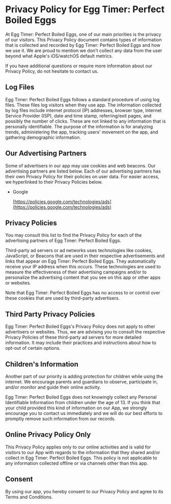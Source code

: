 Privacy Policy for Egg Timer: Perfect Boiled Eggs
=================================================

At Egg Timer: Perfect Boiled Eggs, one of our main priorities is the privacy of our visitors. This Privacy Policy document contains types of information that is collected and recorded by Egg Timer: Perfect Boiled Eggs and how we use it. We are proud to mention we don't collect any data from the user beyond what Apple's iOS/watchOS default metrics. 

If you have additional questions or require more information about our Privacy Policy, do not hesitate to contact us.

Log Files
---------

Egg Timer: Perfect Boiled Eggs follows a standard procedure of using log files. These files log visitors when they use app. The information collected by log files include internet protocol (IP) addresses, browser type, Internet Service Provider (ISP), date and time stamp, referring/exit pages, and possibly the number of clicks. These are not linked to any information that is personally identifiable. The purpose of the information is for analyzing trends, administering the app, tracking users' movement on the app, and gathering demographic information.

Our Advertising Partners
------------------------

Some of advertisers in our app may use cookies and web beacons. Our advertising partners are listed below. Each of our advertising partners has their own Privacy Policy for their policies on user data. For easier access, we hyperlinked to their Privacy Policies below.

*   Google
    
    [https://policies.google.com/technologies/ads](https://policies.google.com/technologies/ads)
    

Privacy Policies
----------------

You may consult this list to find the Privacy Policy for each of the advertising partners of Egg Timer: Perfect Boiled Eggs.

Third-party ad servers or ad networks uses technologies like cookies, JavaScript, or Beacons that are used in their respective advertisements and links that appear on Egg Timer: Perfect Boiled Eggs. They automatically receive your IP address when this occurs. These technologies are used to measure the effectiveness of their advertising campaigns and/or to personalize the advertising content that you see on this app or other apps or websites.

Note that Egg Timer: Perfect Boiled Eggs has no access to or control over these cookies that are used by third-party advertisers.

Third Party Privacy Policies
----------------------------

Egg Timer: Perfect Boiled Eggs's Privacy Policy does not apply to other advertisers or websites. Thus, we are advising you to consult the respective Privacy Policies of these third-party ad servers for more detailed information. It may include their practices and instructions about how to opt-out of certain options.

Children's Information
----------------------

Another part of our priority is adding protection for children while using the internet. We encourage parents and guardians to observe, participate in, and/or monitor and guide their online activity.

Egg Timer: Perfect Boiled Eggs does not knowingly collect any Personal Identifiable Information from children under the age of 13. If you think that your child provided this kind of information on our App, we strongly encourage you to contact us immediately and we will do our best efforts to promptly remove such information from our records.

Online Privacy Policy Only
--------------------------

This Privacy Policy applies only to our online activities and is valid for visitors to our App with regards to the information that they shared and/or collect in Egg Timer: Perfect Boiled Eggs. This policy is not applicable to any information collected offline or via channels other than this app. 

Consent
-------

By using our app, you hereby consent to our Privacy Policy and agree to its Terms and Conditions.
